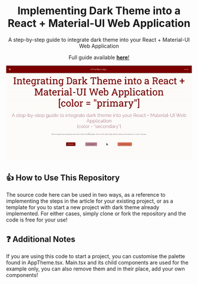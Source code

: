 <h1 align="center">
  Implementing Dark Theme into a React + Material-UI Web Application
</h1>
<p align="center">
  A step-by-step guide to integrate dark theme into your React + Material-UI Web Application
</p>
<p align="center">
  Full guide available <a href="https://medium.com/@leonardtng/integrating-dark-theme-into-your-react-and-material-ui-web-application-61eb613865f2?source=friends_link&sk=89d646b9c7316341c9b187cf70832a91" target="_blank"><b>here</b>!</a>
</p>

![demo](src/assets/images/cover.gif)

## 👍 How to Use This Repository

The source code here can be used in two ways, as a reference to implementing the steps in the article for your existing project, or as a template
for you to start a new project with dark theme already implemented. For either cases, simply clone or fork the repository and the code is free for your use!

## ❓ Additional Notes

If you are using this code to start a project, you can customise the palette found in AppTheme.tsx. Main.tsx and its child components are used for the example only, you can also remove them and in their place, add your own components!
